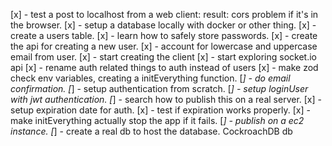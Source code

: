 [x] - test a post to localhost from a web client: result: cors problem if it's in the browser.
[x] - setup a database locally with docker or other thing.
[x] - create a users table.
[x] - learn how to safely store passwords.
[x] - create the api for creating a new user.
[x] - account for lowercase and uppercase email from user.
[x] - start creating the client
[x] - start exploring socket.io api
[x] - rename auth related things to auth instead of users
[x] - make zod check env variables, creating a initEverything function.
[_] - do email confirmation.
[_] - setup authentication from scratch.
[_] - setup loginUser with jwt authentication.
[_] - search how to publish this on a real server.
[x] - setup expiration date for auth.
[x] - test if expiration works properly.
[x] - make initEverything actually stop the app if it fails.
[_] - publish on a ec2 instance.
[_] - create a real db to host the database. CockroachDB db